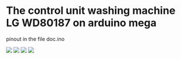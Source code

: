 # The control unit washing machine LG WD80187 on arduino mega

pinout in the file doc.ino

![](https://raw.githubusercontent.com/Nihixi/The-control-unit-washing-machine-LG-WD80187-on-arduino-mega/master/raw/1.jpg)
![](https://raw.githubusercontent.com/Nihixi/The-control-unit-washing-machine-LG-WD80187-on-arduino-mega/master/raw/2.jpg)
![](https://raw.githubusercontent.com/Nihixi/The-control-unit-washing-machine-LG-WD80187-on-arduino-mega/master/raw/3.jpg)
![](https://raw.githubusercontent.com/Nihixi/The-control-unit-washing-machine-LG-WD80187-on-arduino-mega/master/raw/4.jpg)


